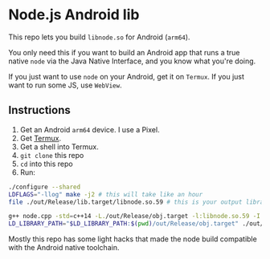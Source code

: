 # Node.js Android lib

This repo lets you build `libnode.so` for Android (`arm64`).

You only need this if you want to build an Android app that runs a true native `node` via the Java Native Interface, and you know what you're doing.

If you just want to use `node` on your Android, get it on `Termux`. If you just want to run some JS, use `WebView`.

## Instructions

1. Get an Android `arm64` device. I use a Pixel.
1. Get [Termux](https://termux.com/).
1. Get a shell into Termux.
1. `git clone` this repo
1. `cd` into this repo
1. Run:

```sh
./configure --shared
LDFLAGS="-llog" make -j2 # this will take like an hour
file ./out/Release/lib.target/libnode.so.59 # this is your output library; copy it somewhere

g++ node.cpp -std=c++14 -L./out/Release/obj.target -l:libnode.so.59 -I. -I./deps/v8/include -I./deps/uv/include -o ./out/Release/node.so # build node binary stub
LD_LIBRARY_PATH="$LD_LIBRARY_PATH:$(pwd)/out/Release/obj.target" ./out/Release/node.so # start node
```

Mostly this repo has some light hacks that made the node build compatible with the Android native toolchain.
